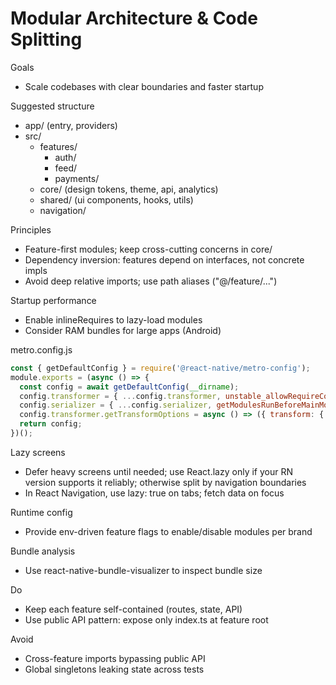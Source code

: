 # Modular Architecture & Code Splitting

Goals
- Scale codebases with clear boundaries and faster startup

Suggested structure
- app/ (entry, providers)
- src/
  - features/
    - auth/
    - feed/
    - payments/
  - core/ (design tokens, theme, api, analytics)
  - shared/ (ui components, hooks, utils)
  - navigation/

Principles
- Feature-first modules; keep cross-cutting concerns in core/
- Dependency inversion: features depend on interfaces, not concrete impls
- Avoid deep relative imports; use path aliases ("@/feature/...")

Startup performance
- Enable inlineRequires to lazy-load modules
- Consider RAM bundles for large apps (Android)

metro.config.js
```js
const { getDefaultConfig } = require('@react-native/metro-config');
module.exports = (async () => {
  const config = await getDefaultConfig(__dirname);
  config.transformer = { ...config.transformer, unstable_allowRequireContext: true }; // optional
  config.serializer = { ...config.serializer, getModulesRunBeforeMainModule: () => [], getPolyfills: () => [] };
  config.transformer.getTransformOptions = async () => ({ transform: { experimentalImportSupport: false, inlineRequires: true } });
  return config;
})();
```

Lazy screens
- Defer heavy screens until needed; use React.lazy only if your RN version supports it reliably; otherwise split by navigation boundaries
- In React Navigation, use lazy: true on tabs; fetch data on focus

Runtime config
- Provide env-driven feature flags to enable/disable modules per brand

Bundle analysis
- Use react-native-bundle-visualizer to inspect bundle size

Do
- Keep each feature self-contained (routes, state, API)
- Use public API pattern: expose only index.ts at feature root

Avoid
- Cross-feature imports bypassing public API
- Global singletons leaking state across tests
